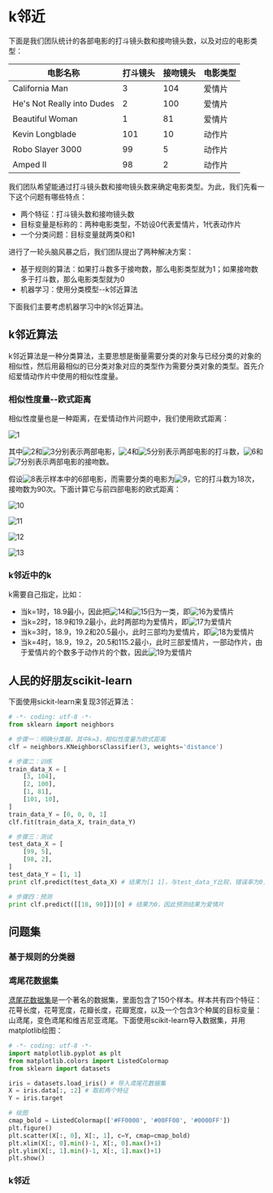 # k邻近

下面是我们团队统计的各部电影的打斗镜头数和接吻镜头数，以及对应的电影类型：

|电影名称                  |打斗镜头|接吻镜头|电影类型|
|--------------------------|--------|--------|--------|
|California Man            |3       |104     |爱情片  |
|He's Not Really into Dudes|2       |100     |爱情片  |
|Beautiful Woman           |1       |81      |爱情片  |
|Kevin Longblade           |101     |10      |动作片  |
|Robo Slayer 3000          |99      |5       |动作片  |
|Amped II                  |98      |2       |动作片  |

我们团队希望能通过打斗镜头数和接吻镜头数来确定电影类型。为此，我们先看一下这个问题有哪些特点：

- 两个特征：打斗镜头数和接吻镜头数
- 目标变量是标称的：两种电影类型，不妨设0代表爱情片，1代表动作片
- 一个分类问题：目标变量就两类0和1

进行了一轮头脑风暴之后，我们团队提出了两种解决方案：

- 基于规则的算法：如果打斗数多于接吻数，那么电影类型就为1；如果接吻数多于打斗数，那么电影类型就为0
- 机器学习：使用分类模型--k邻近算法

下面我们主要考虑机器学习中的k邻近算法。

## k邻近算法

k邻近算法是一种分类算法，主要思想是衡量需要分类的对象与已经分类的对象的相似性，然后用最相似的已分类对象对应的类型作为需要分类对象的类型。首先介绍爱情动作片中使用的相似性度量。

### 相似性度量--欧式距离

相似性度量也是一种距离，在爱情动作片问题中，我们使用欧式距离：

![1](http://chart.googleapis.com/chart?cht=tx&chl=d(x%2Cy)%3D%5Csqrt%7B(x_0-y_0)%5E2%2B(x_1-y_1)%5E2%7D)

其中![2](http://chart.googleapis.com/chart?cht=tx&chl=x)和![3](http://chart.googleapis.com/chart?cht=tx&chl=y)分别表示两部电影，![4](http://chart.googleapis.com/chart?cht=tx&chl=x_0)和![5](http://chart.googleapis.com/chart?cht=tx&chl=y_0)分别表示两部电影的打斗数，![6](http://chart.googleapis.com/chart?cht=tx&chl=x_1)和![7](http://chart.googleapis.com/chart?cht=tx&chl=y_1)分别表示两部电影的接吻数。

假设![8](http://chart.googleapis.com/chart?cht=tx&chl=m%5Ei_%7B1%5Cleq%20i%5Cleq6%7D)表示样本中的6部电影，而需要分类的电影为![9](http://chart.googleapis.com/chart?cht=tx&chl=m)，它的打斗数为18次，接吻数为90次。下面计算它与前四部电影的欧式距离：

![10](http://chart.googleapis.com/chart?cht=tx&chl=d(m%2Cm%5E1)%3D%5Csqrt%7B(m_0-m%5E1_0)%5E2%2B(m_1-m%5E1_1)%5E2%7D%3D20.5)

![11](http://chart.googleapis.com/chart?cht=tx&chl=d(m%2Cm%5E2)%3D%5Csqrt%7B(m_0-m%5E2_0)%5E2%2B(m_1-m%5E2_1)%5E2%7D%3D18.9)

![12](http://chart.googleapis.com/chart?cht=tx&chl=d(m%2Cm%5E3)%3D%5Csqrt%7B(m_0-m%5E3_0)%5E2%2B(m_1-m%5E3_1)%5E2%7D%3D19.2)

![13](http://chart.googleapis.com/chart?cht=tx&chl=d(m%2Cm%5E4)%3D%5Csqrt%7B(m_0-m%5E4_0)%5E2%2B(m_1-m%5E4_1)%5E2%7D%3D115.2)

### k邻近中的k

k需要自己指定，比如：

- 当k=1时，18.9最小，因此把![14](http://chart.googleapis.com/chart?cht=tx&chl=m)和![15](http://chart.googleapis.com/chart?cht=tx&chl=m%5E2)归为一类，即![16](http://chart.googleapis.com/chart?cht=tx&chl=m)为爱情片
- 当k=2时，18.9和19.2最小，此时两部均为爱情片，即![17](http://chart.googleapis.com/chart?cht=tx&chl=m)为爱情片
- 当k=3时，18.9，19.2和20.5最小，此时三部均为爱情片，即![18](http://chart.googleapis.com/chart?cht=tx&chl=m)为爱情片
- 当k=4时，18.9，19.2，20.5和115.2最小，此时三部爱情片，一部动作片，由于爱情片的个数多于动作片的个数，因此![19](http://chart.googleapis.com/chart?cht=tx&chl=m)为爱情片

## 人民的好朋友scikit-learn

下面使用sickit-learn来复现3邻近算法：

```python
# -*- coding: utf-8 -*-
from sklearn import neighbors

# 步骤一：明确分类器，其中k=3，相似性度量为欧式距离
clf = neighbors.KNeighborsClassifier(3, weights='distance')

# 步骤二：训练
train_data_X = [
    [3, 104],
    [2, 100],
    [1, 81],
    [101, 10],
]
train_data_Y = [0, 0, 0, 1]
clf.fit(train_data_X, train_data_Y)

# 步骤三：测试
test_data_X = [
    [99, 5],
    [98, 2],
]
test_data_Y = [1, 1]
print clf.predict(test_data_X) # 结果为[1 1]，与test_data_Y比较，错误率为0，说明分类器很棒

# 步骤四：预测
print clf.predict([[18, 90]])[0] # 结果为0，因此预测结果为爱情片
```

## 问题集

### 基于规则的分类器

### 鸢尾花数据集

[鸢尾花数据集](https://zh.wikipedia.org/wiki/%E5%AE%89%E5%BE%B7%E6%A3%AE%E9%B8%A2%E5%B0%BE%E8%8A%B1%E5%8D%89%E6%95%B0%E6%8D%AE%E9%9B%86)是一个著名的数据集，里面包含了150个样本。样本共有四个特征：花萼长度，花萼宽度，花瓣长度，花瓣宽度，以及一个包含3个种属的目标变量：山鸢尾，变色鸢尾和维吉尼亚鸢尾。下面使用scikit-learn导入数据集，并用matplotlib绘图：

```python
# -*- coding: utf-8 -*-
import matplotlib.pyplot as plt
from matplotlib.colors import ListedColormap
from sklearn import datasets

iris = datasets.load_iris() # 导入鸢尾花数据集
X = iris.data[:, :2] # 取前两个特征
Y = iris.target

# 绘图
cmap_bold = ListedColormap(['#FF0000', '#00FF00', '#0000FF'])
plt.figure()
plt.scatter(X[:, 0], X[:, 1], c=Y, cmap=cmap_bold)
plt.xlim(X[:, 0].min()-1, X[:, 0].max()+1)
plt.ylim(X[:, 1].min()-1, X[:, 1].max()+1)
plt.show()
```

### k邻近